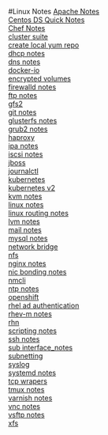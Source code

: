 #Linux Notes
[Apache Notes](apache_notes.md)<br />
[Centos DS Quick Notes](centos_ds_quick-notes.md)<br />
[Chef Notes](chef_notes.md)<br />
[cluster suite](cluster_suite.md)<br />
[create local yum repo](create_local_yum_repo.md)<br />
[dhcp notes](dhcp_notes.md)<br />
[dns notes](dns_notes.md)<br />
[docker-io](docker-io.md)<br />
[encrypted volumes](encrypted_volumes.md)<br />
[firewalld notes](firewalld_notes.md)<br />
[ftp notes](ftp_notes.md)<br />
[gfs2](gfs2.md)<br />
[git notes](git_notes.md)<br />
[glusterfs notes](glusterfs_notes.md)<br />
[grub2 notes](grub2_notes.md)<br />
[haproxy](haproxy.md)<br />
[ipa notes](ipa_notes.md)<br />
[iscsi notes](iscsi_notes.md)<br />
[jboss](jboss.md)<br />
[journalctl](journalctl.md)<br />
[kubernetes](kubernetes.md)<br />
[kubernetes v2](kubernetes_v2.md)<br />
[kvm notes](kvm_notes.md)<br />
[linux notes](linux_notes.md)<br />
[linux routing notes](linux_routing_notes.md)<br />
[lvm notes](lvm_notes.md)<br />
[mail notes](mail_notes.md)<br />
[mysql notes](mysql_notes.md)<br />
[network bridge](network_bridge.md)<br />
[nfs](nfs.md)<br />
[nginx notes](nginx_notes.md)<br />
[nic bonding notes](nic_bonding_notes.md)<br />
[nmcli](nmcli.md)<br />
[ntp notes](ntp_notes.md)<br />
[openshift](openshift.md)<br />
[rhel ad authentication](rhel_ad_authentication.md)<br />
[rhev-m notes](rhev-m_notes.md)<br />
[rhn](rhn.md)<br />
[scripting notes](scripting_notes.md)<br />
[ssh notes](ssh_notes.md)<br />
[sub interface_notes](sub_interface_notes.md)<br />
[subnetting](subnetting.md)<br />
[syslog](syslog.md)<br />
[systemd notes](systemd_notes.md)<br />
[tcp wrapers](tcp_wrapers.md)<br />
[tmux notes](tmux_notes.md)<br />
[varnish notes](varnish_notes.md)<br />
[vnc notes](vnc_notes.md)<br />
[vsftp notes](vsftp_notes.md)<br />
[xfs](xfs.md)<br />
